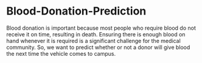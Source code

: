# Blood-Donation-Prediction
Blood donation is important because most people who require blood do not receive it on time, resulting in death. Ensuring there is enough blood on hand whenever it is required is a significant challenge for the medical community. So, we want to predict whether or not a donor will give blood the next time the vehicle comes to campus. 
